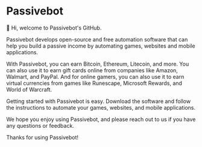 # Passivebot

👋 Hi, welcome to Passivebot's GitHub.

Passivebot develops open-source and free automation software that can help you build a passive income by automating games, websites and mobile applications. 

With Passivebot, you can earn Bitcoin, Ethereum, Litecoin, and more. You can also use it to earn gift cards online from companies like Amazon, Walmart, and PayPal. And for online gamers, you can also use it to earn virtual currencies from games like Runescape, Microsoft Rewards, and World of Warcraft.

Getting started with Passivebot is easy. Download the software and follow the instructions to automate your games, websites, and mobile applications.

We hope you enjoy using Passivebot, and please reach out to us if you have any questions or feedback.

Thanks for using Passivebot!

<!---
passivebot/passivebot is a ✨ special ✨ repository because its `README.md` (this file) appears on your GitHub profile.
You can click the Preview link to take a look at your changes.
--->
